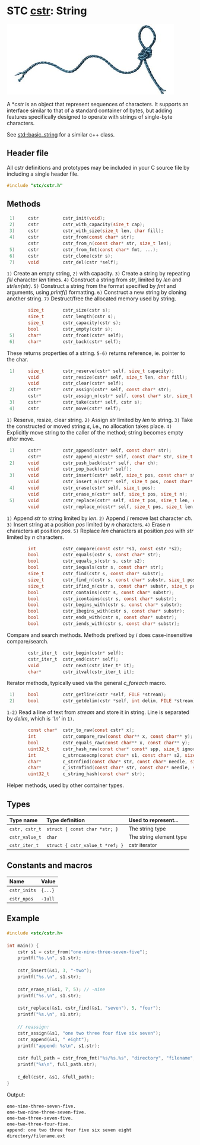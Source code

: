 # STC [cstr](../stc/cstr.h): String
![String](pics/string.jpg)

A **cstr* is an object that represent sequences of characters. It supports an interface similar to that of a standard container of bytes, but adding features specifically designed to operate with strings of single-byte characters.

See [std::basic_string](https://en.cppreference.com/w/cpp/string/basic_string) for a similar c++ class.

## Header file

All cstr definitions and prototypes may be included in your C source file by including a single header file.

```c
#include "stc/cstr.h"
```
## Methods

```c
 1)     cstr         cstr_init(void);
 2)     cstr         cstr_with_capacity(size_t cap);
 3)     cstr         cstr_with_size(size_t len, char fill);
 4)     cstr         cstr_from(const char* str);
        cstr         cstr_from_n(const char* str, size_t len);
 5)     cstr         cstr_from_fmt(const char* fmt, ...);
 6)     cstr         cstr_clone(cstr s);
 7)     void         cstr_del(cstr *self);
```
`1)` Create an empty string, `2)` with capacity. `3)` Create a string by repeating *fill* character *len* times.
`4)` Construct a string from *str*, limited by *len* and *strlen(str)*.
`5)` Construct a string from the format specified by *fmt* and arguments, using *printf()* formatting.
`6)` Construct a new string by cloning another string. `7)` Destruct/free the allocated memory used by string.
```c
        size_t       cstr_size(cstr s);
        size_t       cstr_length(cstr s);
        size_t       cstr_capacity(cstr s);
        bool         cstr_empty(cstr s);
 5)     char*        cstr_front(cstr* self);
 6)     char*        cstr_back(cstr* self);
```
These returns properties of a string. `5-6)` returns reference, ie. pointer to the char.
```c
 1)     size_t       cstr_reserve(cstr* self, size_t capacity);
        void         cstr_resize(cstr* self, size_t len, char fill);
        void         cstr_clear(cstr* self);
 2)     cstr*        cstr_assign(cstr* self, const char* str);
        cstr*        cstr_assign_n(cstr* self, const char* str, size_t len);
 3)     cstr*        cstr_take(cstr* self, cstr s);
 4)     cstr         cstr_move(cstr* self);
```
`1)` Reserve, resize, clear string. `2)` Assign *str* limited by *len* to string. 
`3)` Take the constructed or moved string *s*, i.e., no allocation takes place.
`4)` Explicitly move string to the caller of the method; string becomes empty after move.
```c
 1)     cstr*        cstr_append(cstr* self, const char* str);
        cstr*        cstr_append_n(cstr* self, const char* str, size_t len);
 2)     void         cstr_push_back(cstr* self, char ch);
        void         cstr_pop_back(cstr* self);
 3)     void         cstr_insert(cstr* self, size_t pos, const char* str);
        void         cstr_insert_n(cstr* self, size_t pos, const char* str, size_t n);
 4)     void         cstr_erase(cstr* self, size_t pos);
        void         cstr_erase_n(cstr* self, size_t pos, size_t n);
 5)     void         cstr_replace(cstr* self, size_t pos, size_t len, const char* str);
        void         cstr_replace_n(cstr* self, size_t pos, size_t len, const char* str, size_t n);
```
`1)` Append *str* to string limited by *len*. `2)` Append / remove last character *ch*. 
`3)` Insert string at a position *pos* limited by *n* characters. `4)` Erase *n* characters at position *pos*.
`5)` Replace *len* characters at position *pos* with *str* limited by *n* characters.
```c
        int          cstr_compare(const cstr *s1, const cstr *s2);
        bool         cstr_equals(cstr s, const char* str);
        bool         cstr_equals_s(cstr s, cstr s2);
        bool         cstr_iequals(cstr s, const char* str);
        size_t       cstr_find(cstr s, const char* substr);
        size_t       cstr_find_n(cstr s, const char* substr, size_t pos, size_t nlen);
        size_t       cstr_ifind_n(cstr s, const char* substr, size_t pos, size_t nlen);
        bool         cstr_contains(cstr s, const char* substr);
        bool         cstr_icontains(cstr s, const char* substr);
        bool         cstr_begins_with(cstr s, const char* substr);
        bool         cstr_ibegins_with(cstr s, const char* substr);
        bool         cstr_ends_with(cstr s, const char* substr);
        bool         cstr_iends_with(cstr s, const char* substr);
```
Compare and search methods. Methods prefixed by *i* does case-insensitive compare/search.
```c
        cstr_iter_t  cstr_begin(cstr* self);
        cstr_iter_t  cstr_end(cstr* self);
        void         cstr_next(cstr_iter_t* it);
        char*        cstr_itval(cstr_iter_t it);
```
Iterator methods, typically used via the general *c_foreach* macro.
```c
 1)     bool         cstr_getline(cstr *self, FILE *stream);
 2)     bool         cstr_getdelim(cstr *self, int delim, FILE *stream);
```
`1-2)` Read a line of text from *stream* and store it in string. Line is separated by *delim*, which is *'\n'* in `1)`.
```c
        const char*  cstr_to_raw(const cstr* x);
        int          cstr_compare_raw(const char** x, const char** y);
        bool         cstr_equals_raw(const char** x, const char** y);
        uint32_t     cstr_hash_raw(const char* const* spp, size_t ignored);
        int          c_strncasecmp(const char* s1, const char* s2, size_t n);
        char*        c_strnfind(const char* str, const char* needle, size_t nmax);
        char*        c_istrnfind(const char* str, const char* needle, size_t nmax);
        uint32_t     c_string_hash(const char* str);
```
Helper methods, used by other container types.

## Types

| Type name         | Type definition                  | Used to represent...     |
|:------------------|:---------------------------------|:-------------------------|
| `cstr, cstr_t`    | `struct { const char *str; }`    | The string type          |
| `cstr_value_t`    | `char`                           | The string element type  |
| `cstr_iter_t`     | `struct { cstr_value_t *ref; }`  | cstr iterator            |

## Constants and macros

| Name              | Value            |
|:------------------|:-----------------|
|  `cstr_inits`     | `{...}`          |
|  `cstr_npos`      | `-1ull`          |

## Example
```c
#include <stc/cstr.h>

int main() {
    cstr s1 = cstr_from("one-nine-three-seven-five");
    printf("%s.\n", s1.str);

    cstr_insert(&s1, 3, "-two");
    printf("%s.\n", s1.str);

    cstr_erase_n(&s1, 7, 5); // -nine
    printf("%s.\n", s1.str);

    cstr_replace(&s1, cstr_find(&s1, "seven"), 5, "four");
    printf("%s.\n", s1.str);

    // reassign:
    cstr_assign(&s1, "one two three four five six seven");
    cstr_append(&s1, " eight");
    printf("append: %s\n", s1.str);

    cstr full_path = cstr_from_fmt("%s/%s.%s", "directory", "filename", "ext");
    printf("%s\n", full_path.str);

    c_del(cstr, &s1, &full_path);
}
```
Output:
```
one-nine-three-seven-five.
one-two-nine-three-seven-five.
one-two-three-seven-five.
one-two-three-four-five.
append: one two three four five six seven eight
directory/filename.ext
```
